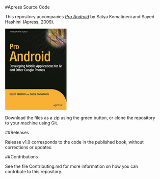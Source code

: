 #Apress Source Code

This repository accompanies [*Pro Android*](http://www.apress.com/9781430215967) by Satya Komatineni and Sayed Hashimi (Apress, 2009).

![Cover image](9781430215967.jpg)

Download the files as a zip using the green button, or clone the repository to your machine using Git.

##Releases

Release v1.0 corresponds to the code in the published book, without corrections or updates.

##Contributions

See the file Contributing.md for more information on how you can contribute to this repository.
